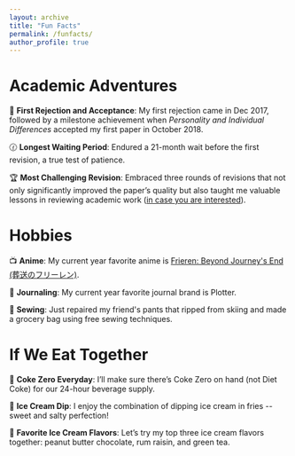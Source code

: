 ```yaml
---
layout: archive
title: "Fun Facts"
permalink: /funfacts/
author_profile: true
---
```


Academic Adventures
======
🚥  **First Rejection and Acceptance**: My first rejection came in Dec 2017, followed by a milestone achievement when *Personality and Individual Differences* accepted my first paper in October 2018.

🕜 **Longest Waiting Period**: Endured a 21-month wait before the first revision, a true test of patience. 

🏆 **Most Challenging Revision**: Embraced three rounds of revisions that not only significantly improved the paper’s quality but also taught me valuable lessons in reviewing academic work ([in case you are interested](https://link.springer.com/article/10.1007/s10902-019-00192-w)).

Hobbies
======
📺 **Anime**: My current year favorite anime is [Frieren: Beyond Journey's End (葬送のフリーレン)](https://frieren-anime.jp/).

📓 **Journaling**: My current year favorite journal brand is Plotter.

🧵 **Sewing**: Just repaired my friend's pants that ripped from skiing and made a grocery bag using free sewing techniques.

If We Eat Together
======
🥤 **Coke Zero Everyday**: I’ll make sure there’s Coke Zero on hand (not Diet Coke) for our 24-hour beverage supply.

🍟 **Ice Cream Dip**: I enjoy the  combination of dipping ice cream in fries -- sweet and salty perfection!

🍨 **Favorite Ice Cream Flavors**: Let’s try my top three ice cream flavors together: peanut butter chocolate, rum raisin, and green tea.

